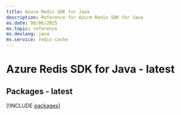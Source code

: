 ```yaml
---
title: Azure Redis SDK for Java
description: Reference for Azure Redis SDK for Java
ms.date: 08/06/2025
ms.topic: reference
ms.devlang: java
ms.service: redis-cache
---
```

# Azure Redis SDK for Java - latest
## Packages - latest
[!INCLUDE [packages](redis-index.md)]